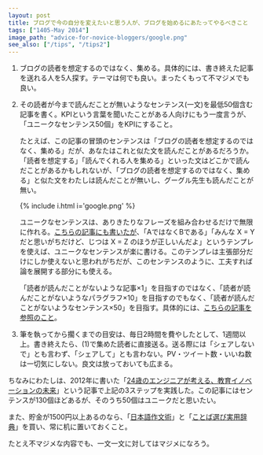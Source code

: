 ```yaml
---
layout: post
title: ブログで今の自分を変えたいと思う人が、ブログを始めるにあたってやるべきこと
tags: ["1405-May 2014"]
image_path: "advice-for-novice-bloggers/google.png"
see_also: ["/tips", "/tips2"]
---
```


1. ブログの読者を想定するのではなく、集める。具体的には、書き終えた記事を送れる人を5人探す。テーマは何でも良い。まったくもって不マジメでも良い。

2. その読者が今まで読んだことが無いようなセンテンス(一文)を最低50個含む記事を書く。KPIという言葉を聞いたことがある人向けにもう一度言うが、「ユニークなセンテンス50個」をKPIにすること。

    たとえば、この記事の冒頭のセンテンスは「ブログの読者を想定するのではなく、集める」だが、あなたはこれと似た文を読んだことがあるだろうか。「読者を想定する」「読んでくれる人を集める」といった文はどこかで読んだことがあるかもしれないが、「ブログの読者を想定するのではなく、集める」と似た文をわたしは読んだことが無いし、グーグル先生も読んだことが無い。

    {% include i.html i='google.png' %}

    ユニークなセンテンスは、ありきたりなフレーズを組み合わせるだけで無限に作れる。[こちらの記事にも書いたが](/tips)、「AではなくBである」「みんな X = Y だと思いがちだけど、じつは X = Z のほうが正しいんだよ」というテンプレを使えば、ユニークなセンテンスが楽に書ける。このテンプレは主張部分だけにしか使えないと思われがちだが、このセンテンスのように、工夫すれば論を展開する部分にも使える。

    「読者が読んだことがないような記事×1」を目指すのではなく、「読者が読んだことがないようなパラグラフ×10」を目指すのでもなく、「読者が読んだことがないようなセンテンス×50」を目指す。具体的には、[こちらの記事を参照のこと](/tips2/)。
3. 筆を執ってから擱くまでの目安は、毎日2時間を費やしたとして、1週間以上。書き終えたら、(1)で集めた読者に直接送る。送る際には「シェアしないで」とも言わず、「シェアして」とも言わない。PV・ツイート数・いいね数は一切気にしない。良文は放っておいても広まる。

ちなみにわたしは、2012年に書いた「[24歳のエンジニアが考える、教育イノベーションの未来](http://engineer.typemag.jp/article/24)」という記事で上記の3ステップを実践した。この記事にはセンテンスが130個ほどあるが、そのうち50個はユニークだと思いたい。

また、貯金が1500円以上あるのなら、「[日本語作文術](http://www.amazon.co.jp/日本語作文術-中公新書-野内-良三/dp/4121020561?tag=chibicode-22)」と「[ことば選び実用辞典](http://www.amazon.co.jp/ことば選び実用辞典-学研辞典編集部/dp/4053016762?tag=chibicode-22)」を買い、常に机に置いておくこと。

たとえ不マジメな内容でも、一文一文に対してはマジメになろう。
